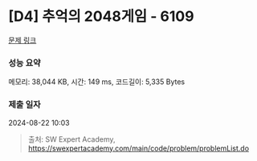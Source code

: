 # [D4] 추억의 2048게임 - 6109 

[문제 링크](https://swexpertacademy.com/main/code/problem/problemDetail.do?contestProbId=AWbrg9uabZsDFAWQ) 

### 성능 요약

메모리: 38,044 KB, 시간: 149 ms, 코드길이: 5,335 Bytes

### 제출 일자

2024-08-22 10:03



> 출처: SW Expert Academy, https://swexpertacademy.com/main/code/problem/problemList.do